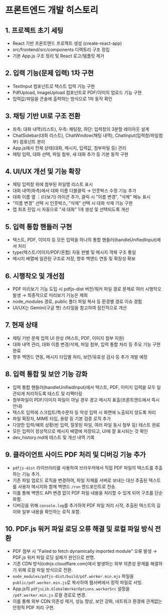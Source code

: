 # 프론트엔드 개발 히스토리

## 1. 프로젝트 초기 세팅
- React 기반 프론트엔드 프로젝트 생성 (create-react-app)
- src/frontend/src/components 디렉토리 구조 정립
- 기본 App.js 구조 정리 및 React 로고/템플릿 제거

## 2. 입력 기능(문제 입력) 1차 구현
- TextInput 컴포넌트로 텍스트 입력 기능 구현
- PdfUpload, ImageUpload 컴포넌트로 PDF/이미지 업로드 기능 구현
- 입력값/파일을 콘솔에 출력하는 방식으로 1차 동작 확인

## 3. 채팅 기반 UI로 구조 전환
- 좌측: 대화 내역(리스트), 우측: 채팅창, 하단: 입력창의 3분할 레이아웃 설계
- ChatSidebar(대화 리스트), ChatWindow(채팅 내역), ChatInput(입력창/파일첨부) 컴포넌트 분리
- App.js에서 전체 상태(대화, 메시지, 입력값, 첨부파일 등) 관리
- 채팅 입력, 대화 선택, 파일 첨부, 새 대화 추가 등 기본 동작 구현

## 4. UI/UX 개선 및 기능 확장
- 채팅 입력창 위에 첨부된 파일명 리스트 표시
- 대화 내역(좌측)에서 대화 이름 더블클릭 → 인풋박스 수정 기능 추가
- 대화 이름 옆 ⋮(더보기) 아이콘 추가, 클릭 시 "이름 변경", "삭제" 메뉴 표시
- "이름 변경" 선택 시 인풋박스, "삭제" 선택 시 대화 삭제 기능 구현
- 앱 최초 진입 시 자동으로 "새 대화" 1개 생성 및 선택되도록 개선

## 5. 입력 통합 핸들러 구현
- 텍스트, PDF, 이미지 등 모든 입력을 하나의 통합 핸들러(handleUnifiedInput)에서 처리
- type(텍스트/이미지/PDF/혼합) 자동 판별 및 메시지 객체 구조 통일
- 메시지 배열에 일관된 구조로 저장, 향후 백엔드 연동 및 확장성 확보

## 6. 시행착오 및 개선점
- PDF 미리보기 기능 도입 시 pdfjs-dist 버전/워커 파일 경로 문제로 여러 시행착오 발생 → 최종적으로 미리보기 기능은 제외
- node_modules 경로, public 폴더 파일 복사 등 환경별 경로 이슈 경험
- UI/UX는 Gemini(구글 챗) 스타일을 참고하여 점진적으로 개선

## 7. 현재 상태
- 채팅 기반 문제 입력 UI 완성 (텍스트, PDF, 이미지 첨부 지원)
- 대화 내역 관리, 대화 이름 변경/삭제, 파일 첨부, 입력 통합 처리 등 주요 기능 구현 완료
- 향후 백엔드 연동, 메시지 타입별 처리, 보안/유효성 검사 등 추가 개발 예정

## 8. 입력 통합 및 보안 기능 강화
- 입력 통합 핸들러(handleUnifiedInput)에서 텍스트, PDF, 이미지 입력을 모두 일관되게 처리하도록 테스트 및 리팩터링
- 첨부파일이 PDF/이미지 파일이 아닐 경우 경고 메시지 표출(프론트엔드에서 즉시 안내)
- 텍스트 입력에 스크립트/특수문자 등 악성 입력 시 화면에 노출되지 않도록 처리
- 파일 확장자, MIME 타입, 용량 등 기본 검증 로직 추가
- 다양한 입력/예외 상황(빈 입력, 잘못된 파일, 여러 파일 동시 첨부 등) 테스트 완료
- 모든 입력이 정상적으로 메시지 배열에 저장되고, UI에 잘 표시되는 것 확인
- dev_history.md에 테스트 및 개선 내역 기록

## 9. 클라이언트 사이드 PDF 처리 및 디버깅 기능 추가
- `pdfjs-dist` 라이브러리를 사용하여 브라우저에서 직접 PDF 파일의 텍스트를 추출하는 기능 추가.
- 기존 파일 업로드 로직을 변경하여, 파일 자체를 서버로 보내는 대신 추출된 텍스트를 사용자 메시지와 함께 백엔드 `/run` 엔드포인트로 전송.
- 이를 통해 백엔드 API 변경 없이 PDF 파일 내용을 처리할 수 있게 되어 구조를 단순화함.
- 디버깅을 위해 `console.log`를 추가하여 PDF 파일 처리 시작, 추출된 텍스트의 길이와 일부 내용을 확인하는 로직 포함.

## 10. PDF.js 워커 파일 로딩 오류 해결 및 로컬 파일 방식 전환
- PDF 첨부 시 "Failed to fetch dynamically imported module" 오류 발생 → PDF.js 워커 파일 로딩 실패가 원인으로 판명.
- 기존 CDN 방식(cdnjs.cloudflare.com)에서 발생하는 외부 의존성 문제를 해결하기 위해 로컬 파일 방식으로 전환.
- `node_modules/pdfjs-dist/build/pdf.worker.min.mjs` 파일을 `public/pdf.worker.min.js`로 복사하여 웹서버에서 정적 파일로 서빙.
- App.js의 `pdfjsLib.GlobalWorkerOptions.workerSrc` 설정을 `/pdf.worker.min.js` 로컬 경로로 변경.
- 이를 통해 외부 CDN 의존성 제거, 성능 향상, 보안 강화, 네트워크 환경에 관계없는 안정적 PDF 처리 구현. 